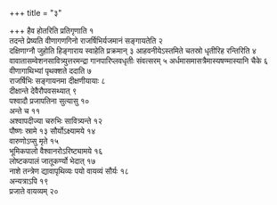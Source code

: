 +++
title = "३"

+++
हैव होतरिति प्रतिगृणाति १  
तदन्ते प्रेष्यति वीणागणगिनो राजर्षिभिर्यजमानं
सङ्गायतेति २  
दक्षिणाग्नौ जुहोति हिङ्गाराय स्वाहेति प्रक्रमान् ३
आहवनीयेऽस्तमिते चतस्रो धृतीरिह रन्तिरिति ४
वावातासम्वेशनसावित्र्युत्तरमन्द्रा
गानपारिप्लवधृतीः संवत्सरम् ५
अर्धमासमासत्रैमास्यषण्मास्यानि
चैके ६  
वीणागाथिभ्यां पृथक्शते ददाति ७  
राजर्षिभिः सङ्गायनमा दीक्षणीयायाः
८  
दीक्षान्ते देवैरौपवसथ्यात् ९  
पश्वादौ प्रजापतिना सुत्यासु १०  
अन्ते च
११  
अश्वापदीज्या चरुभिः सावित्र्यन्ते १२  
पौष्णः स्रामे १३
सौर्योऽक्ष्यामये १४  
वारुणोऽप्सु मृते १५  
भूमिकपालो
वैश्वानरोऽरिष्ट्यामये १६  
लोष्टकपालं जातूकर्ण्यो भेदात् १७  
नाशे तन्त्रेण
द्यावापृथिव्यः पयो वायव्यं सौर्यः १८  
अन्यत्राऽपि १९  
प्रजाते वायव्यम्
२०  
